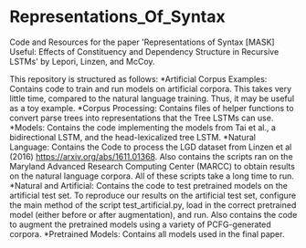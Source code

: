 # Representations_Of_Syntax
Code and Resources for the paper 'Representations of Syntax [MASK] Useful: Effects of Constituency and Dependency Structure in Recursive LSTMs' by Lepori, Linzen, and McCoy.

This repository is structured as follows:
*Artificial Corpus Examples: Contains code to train and run models on artificial corpora. This takes very little time, compared to the natural language training. Thus, it may be useful as a toy example. 
*Corpus Processing: Contains files of helper functions to convert parse trees into representations that the Tree LSTMs can use.
*Models: Contains the code implementing the models from Tai et al., a bidirectional LSTM, and the head-lexicalized tree LSTM.
*Natural Language: Contains the Code to process the LGD dataset from Linzen et al (2016) https://arxiv.org/abs/1611.01368. Also contains the scripts ran on the Maryland Advanced Research Computing Center (MARCC) to obtain results on the natural language corpora. All of these scripts take a long time to run.
*Natural and Artificial: Contains the code to test pretrained models on the artificial test set. To reproduce our results on the artificial test set, configure the main method of the script test_artificial.py, load in the correct pretrained model (either before or after augmentation), and run. Also contains the code to augment the pretrained models using a variety of PCFG-generated corpora.
*Pretrained Models: Contains all models used in the final paper.

